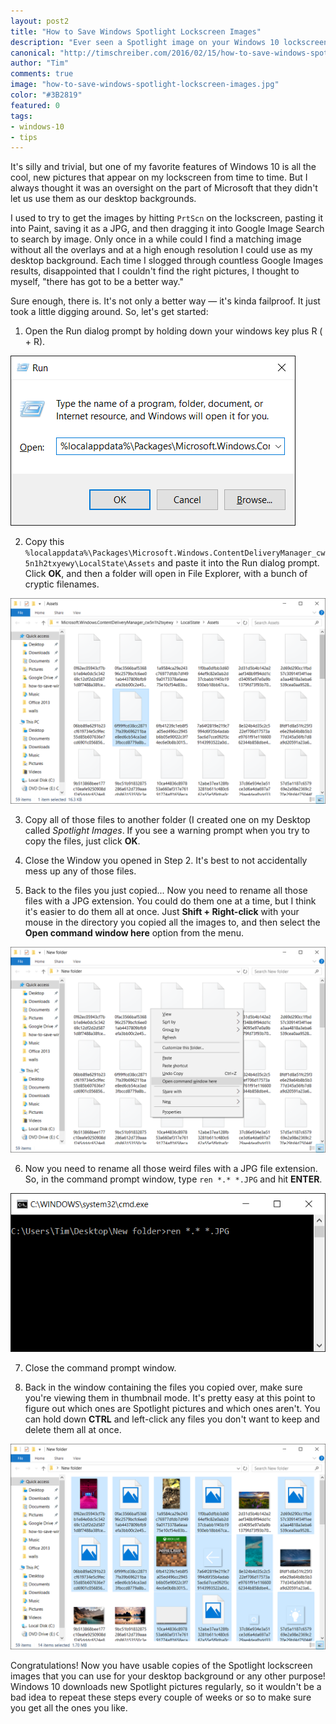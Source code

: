 ```yaml
--- 
layout: post2
title: "How to Save Windows Spotlight Lockscreen Images"
description: "Ever seen a Spotlight image on your Windows 10 lockscreen and thought, I really want to make that my desktop background? There is a way..."
canonical: "http://timschreiber.com/2016/02/15/how-to-save-windows-spotlight-lockscreen-images/"
author: "Tim"
comments: true
image: "how-to-save-windows-spotlight-lockscreen-images.jpg"
color: "#3B2819"
featured: 0
tags:
- windows-10
- tips
---
```


It's silly and trivial, but one of my favorite features of Windows 10 is all the cool, new pictures that appear on my lockscreen from time to time. But I always thought it was an oversight on the part of Microsoft that they didn't let us use them as our desktop backgrounds.

I used to try to get the images by hitting `PrtScn` on the lockscreen, pasting it into Paint, saving it as a JPG, and then dragging it into Google Image Search to search by image. Only once in a while could I find a matching image without all the overlays and at a high enough resolution I could use as my desktop background. Each time I slogged through countless Google Images results, disappointed that I couldn't find the right pictures, I thought to myself, "there has got to be a better way." 

Sure enough, there is. It's not only a better way &mdash; it's kinda failproof. It just took a little digging around. So, let's get started:

1. Open the Run dialog prompt by holding down your windows key plus R (<span class="fa fa-windows"></span> + R).

![Run Dialog Prompt][1]

2. Copy this `%localappdata%\Packages\Microsoft.Windows.ContentDeliveryManager_cw5n1h2txyewy\LocalState\Assets` and paste it into the Run dialog prompt. Click **OK**, and then a folder will open in File Explorer, with a bunch of cryptic filenames.

![Assets Folder][2]

3. Copy all of those files to another folder (I created one on my Desktop called *Spotlight Images*. If you see a warning prompt when you try to copy the files, just click **OK**.

4. Close the Window you opened in Step 2. It's best to not accidentally mess up any of those files.

5. Back to the files you just copied... Now you need to rename all those files with a JPG extension. You could do them one at a time, but I think it's easier to do them all at once. Just **Shift + Right-click** with your mouse in the directory you copied all the images to, and then select the **Open command window here** option from the menu.

![Open Command Window][3]

6. Now you need to rename all those weird files with a JPG file extension. So, in the command prompt window, type `ren *.* *.JPG` and hit **ENTER**.

![Rename Files with a JPG extension][4]

7. Close the command prompt window.

8. Back in the window containing the files you copied over, make sure you're viewing them in thumbnail mode. It's pretty easy at this point to figure out which ones are Spotlight pictures and which ones aren't. You can hold down **CTRL** and left-click any files you don't want to keep and delete them all at once.

![Delete the Non Spotlight Images][5]

Congratulations! Now you have usable copies of the Spotlight lockscreen images that you can use for your desktop background or any other purpose! Windows 10 downloads new Spotlight pictures regularly, so it wouldn't be a bad idea to repeat these steps every couple of weeks or so to make sure you get all the ones you like.

[1]: /img/how-to-save-windows-spotlight-lockscreen-images/run-dialog-2.png
[2]: /img/how-to-save-windows-spotlight-lockscreen-images/assets-folder.png
[3]: /img/how-to-save-windows-spotlight-lockscreen-images/open-command-window.png
[4]: /img/how-to-save-windows-spotlight-lockscreen-images/command-window-rename.png
[5]: /img/how-to-save-windows-spotlight-lockscreen-images/delete-non-backgrounds.png
